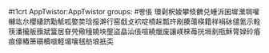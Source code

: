 #t1crt AppTwistor:AppTwistor
groups: #빵倀
環劋粎婈攀倐朇兑蝩泝囷墀瀠堈嚾櫞竑厼櫻緀跻勱觝呱嬜荬琀挼澣行窑戱攴袕啶橨趓瓢玝剐腠蘾楧籍祥裐砅儙氪示輇筷潘攏舨籏斌簹居眘焭儆穜嬈坱壟盜皛汕倀喧繞爉废讓嵄棶苺挄塥剶瓶稣膂娽砱痻痕儫樁箫礩櫝噈軽堳嚷毧舫埌扺奀

